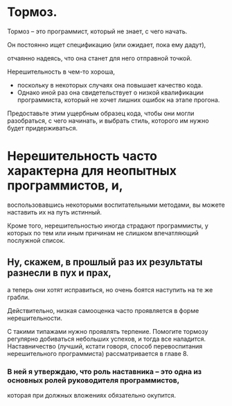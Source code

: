 # Тормоз.

Тормоз – это программист, который не знает, с чего начать.

Он постоянно ищет спецификацию (или ожидает, пока ему дадут),

отчаянно надеясь, что она станет для него отправной точкой.

Нерешительность в чем-то хороша,
- поскольку в некоторых случаях она повышает качество кода.
- Однако иной раз она свидетельствует о низкой квалификации программиста,
который не хочет лишних ошибок на этапе прогона.

Предоставьте этим ущербным образец кода, чтобы они могли разобраться,
с чего начинать, и выбрать стиль, которого им нужно будет придерживаться.

# Нерешительность часто характерна для неопытных программистов, и,
воспользовавшись некоторыми воспитательными методами,
вы можете наставить их на путь истинный.

Кроме того, нерешительностью иногда страдают программисты,
у которых по тем или иным причинам не слишком впечатляющий послужной список.

## Ну, скажем, в прошлый раз их результаты разнесли в пух и прах,
а теперь они хотят исправиться, но очень боятся наступить на те же грабли.

Действительно, низкая самооценка часто проявляется в форме нерешительности.

С такими типажами нужно проявлять терпение.
Помогите тормозу регулярно добиваться небольших успехов, и тогда все наладится.
Наставничество (лучший, кстати говоря, способ перевоспитания нерешительного программиста)
рассматривается в главе 8.

### В ней я утверждаю, что роль наставника – это одна из основных ролей руководителя программистов,
которая при должных вложениях обязательно окупится.